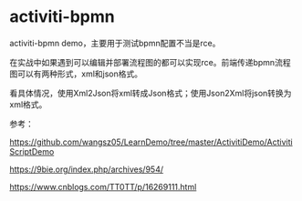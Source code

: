 # activiti-bpmn
activiti-bpmn demo，主要用于测试bpmn配置不当是rce。

在实战中如果遇到可以编辑并部署流程图的都可以实现rce。前端传递bpmn流程图可以有两种形式，xml和json格式。

看具体情况，使用Xml2Json将xml转成Json格式；使用Json2Xml将json转换为xml格式。

参考：

https://github.com/wangsz05/LearnDemo/tree/master/ActivitiDemo/ActivitiScriptDemo

https://9bie.org/index.php/archives/954/

https://www.cnblogs.com/TT0TT/p/16269111.html
